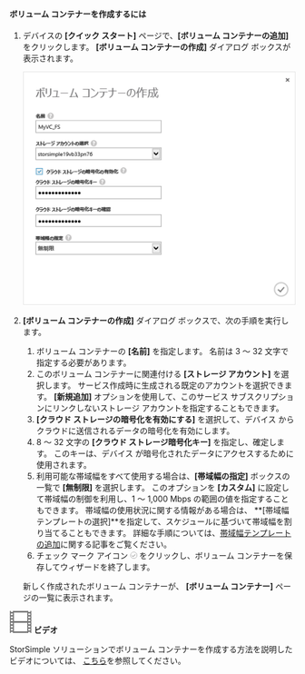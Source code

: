 <!--author=SharS last changed: 9/17/15-->

#### <a name="to-create-a-volume-container"></a>ボリューム コンテナーを作成するには
1. デバイスの **[クイック スタート]** ページで、**[ボリューム コンテナーの追加]** をクリックします。 **[ボリューム コンテナーの作成]** ダイアログ ボックスが表示されます。
   
    ![[ボリューム コンテナーの作成]](./media/storsimple-create-volume-container/HCS_CreateVolumeContainerM-include.png)
2. **[ボリューム コンテナーの作成]** ダイアログ ボックスで、次の手順を実行します。
   
   1. ボリューム コンテナーの **[名前]** を指定します。 名前は 3 ～ 32 文字で指定する必要があります。
   2. このボリューム コンテナーに関連付ける **[ストレージ アカウント]** を選択します。 サービス作成時に生成される既定のアカウントを選択できます。 **[新規追加]** オプションを使用して、このサービス サブスクリプションにリンクしないストレージ アカウントを指定することもできます。
   3. **[クラウド ストレージの暗号化を有効にする]** を選択して、デバイス からクラウドに送信されるデータの暗号化を有効にします。
   4. 8 ～ 32 文字の **[クラウド ストレージ暗号化キー]** を指定し、確定します。 このキーは、デバイス が暗号化されたデータにアクセスするために使用されます。
   5. 利用可能な帯域幅をすべて使用する場合は、**[帯域幅の指定]** ボックスの一覧で **[無制限]** を選択します。 このオプションを **[カスタム]** に設定して帯域幅の制御を利用し、1 ～ 1,000 Mbps の範囲の値を指定することもできます。 
      帯域幅の使用状況に関する情報がある場合は、 **[帯域幅テンプレートの選択]**を指定して、スケジュールに基づいて帯域幅を割り当てることもできます。 詳細な手順については、[帯域幅テンプレートの追加](../articles/storsimple/storsimple-manage-bandwidth-templates.md#add-a-bandwidth-template)に関する記事をご覧ください。
   6. チェック マーク アイコン  ![チェック マーク アイコン](./media/storsimple-create-volume-container/HCS_CheckIcon-include.png) をクリックし、ボリューム コンテナーを保存してウィザードを終了します。 
   
   新しく作成されたボリューム コンテナーが、 **[ボリューム コンテナー]** ページの一覧に表示されます。

![ビデオ](./media/storsimple-create-volume-container/Video_icon.png) **ビデオ**

StorSimple ソリューションでボリューム コンテナーを作成する方法を説明したビデオについては、 [こちら](https://azure.microsoft.com/documentation/videos/create-a-volume-container-in-your-storsimple-solution/)を参照してください。

